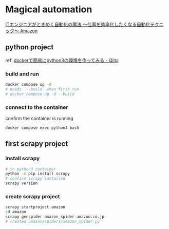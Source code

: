 # Magical automation

[ITエンジニアがときめく自動化の魔法 〜仕事を効率化したくなる自動化テクニック〜 Amazon](https://www.amazon.co.jp/dp/4802612486)

## python project

ref: [dockerで簡易にpython3の環境を作ってみる - Qiita](https://qiita.com/reflet/items/4b3f91661a54ec70a7dc)

### build and run
```sh
docker compose up -d
# needs `--build` when first run
# docker compose up -d --build
```

### connect to the container
confirm the container is running
```sh
docker compose exec python3 bash
```

## first scrapy project
### install scrapy

```sh
# in python3 container
python -m pip install scrapy
# confirm scrapy installed
scrapy version
```

### create scrapy project

```sh
scrapy startproject amazon
cd amazon
scrapy genspider amazon_spider amazon.co.jp
# created amazon/spiders/amazon_spider.py
```
